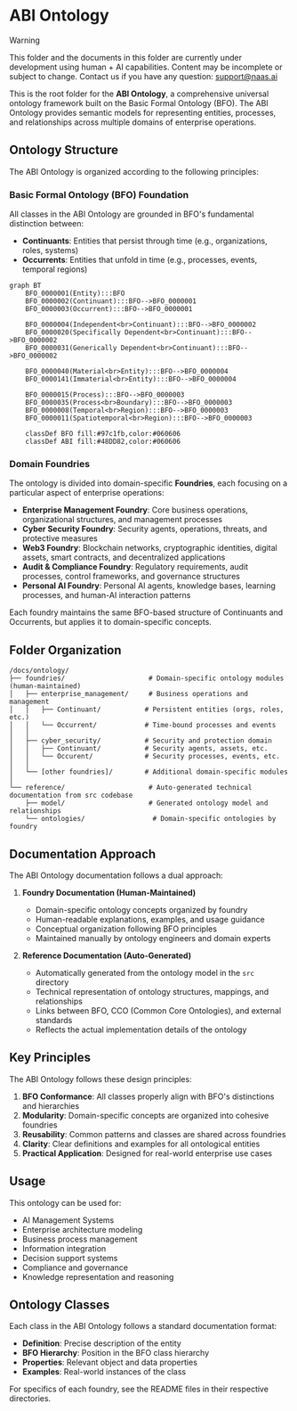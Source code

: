 # ABI Ontology

> [!WARNING]
> This folder and the documents in this folder are currently under development using human + AI capabilities. Content may be incomplete or subject to change. Contact us if you have any question: support@naas.ai

This is the root folder for the **ABI Ontology**, a comprehensive universal ontology framework built on the Basic Formal Ontology (BFO). The ABI Ontology provides semantic models for representing entities, processes, and relationships across multiple domains of enterprise operations.

## Ontology Structure

The ABI Ontology is organized according to the following principles:

### Basic Formal Ontology (BFO) Foundation

All classes in the ABI Ontology are grounded in BFO's fundamental distinction between:

- **Continuants**: Entities that persist through time (e.g., organizations, roles, systems)
- **Occurrents**: Entities that unfold in time (e.g., processes, events, temporal regions)

```mermaid
graph BT
    BFO_0000001(Entity):::BFO
    BFO_0000002(Continuant):::BFO-->BFO_0000001
    BFO_0000003(Occurrent):::BFO-->BFO_0000001
    
    BFO_0000004(Independent<br>Continuant):::BFO-->BFO_0000002
    BFO_0000020(Specifically Dependent<br>Continuant):::BFO-->BFO_0000002
    BFO_0000031(Generically Dependent<br>Continuant):::BFO-->BFO_0000002
    
    BFO_0000040(Material<br>Entity):::BFO-->BFO_0000004
    BFO_0000141(Immaterial<br>Entity):::BFO-->BFO_0000004
    
    BFO_0000015(Process):::BFO-->BFO_0000003
    BFO_0000035(Process<br>Boundary):::BFO-->BFO_0000003
    BFO_0000008(Temporal<br>Region):::BFO-->BFO_0000003
    BFO_0000011(Spatiotemporal<br>Region):::BFO-->BFO_0000003
    
    classDef BFO fill:#97c1fb,color:#060606
    classDef ABI fill:#48DD82,color:#060606
```

### Domain Foundries

The ontology is divided into domain-specific **Foundries**, each focusing on a particular aspect of enterprise operations:


- **Enterprise Management Foundry**: Core business operations, organizational structures, and management processes
- **Cyber Security Foundry**: Security agents, operations, threats, and protective measures
- **Web3 Foundry**: Blockchain networks, cryptographic identities, digital assets, smart contracts, and decentralized applications
- **Audit & Compliance Foundry**: Regulatory requirements, audit processes, control frameworks, and governance structures
- **Personal AI Foundry**: Personal AI agents, knowledge bases, learning processes, and human-AI interaction patterns


Each foundry maintains the same BFO-based structure of Continuants and Occurrents, but applies it to domain-specific concepts.

## Folder Organization

```
/docs/ontology/
├── foundries/                     # Domain-specific ontology modules (human-maintained)
│   ├── enterprise_management/     # Business operations and management
│   │   ├── Continuant/           # Persistent entities (orgs, roles, etc.)
│   │   └── Occurrent/            # Time-bound processes and events
│   │
│   ├── cyber_security/           # Security and protection domain
│   │   ├── Continuant/           # Security agents, assets, etc.
│   │   └── Occurent/             # Security processes, events, etc.
│   │
│   └── [other foundries]/        # Additional domain-specific modules
│
└── reference/                     # Auto-generated technical documentation from src codebase
    ├── model/                     # Generated ontology model and relationships
    └── ontologies/                 # Domain-specific ontologies by foundry
```

## Documentation Approach

The ABI Ontology documentation follows a dual approach:

1. **Foundry Documentation (Human-Maintained)**
   - Domain-specific ontology concepts organized by foundry
   - Human-readable explanations, examples, and usage guidance
   - Conceptual organization following BFO principles
   - Maintained manually by ontology engineers and domain experts

2. **Reference Documentation (Auto-Generated)**
   - Automatically generated from the ontology model in the `src` directory
   - Technical representation of ontology structures, mappings, and relationships
   - Links between BFO, CCO (Common Core Ontologies), and external standards
   - Reflects the actual implementation details of the ontology

## Key Principles

The ABI Ontology follows these design principles:

1. **BFO Conformance**: All classes properly align with BFO's distinctions and hierarchies
2. **Modularity**: Domain-specific concepts are organized into cohesive foundries
3. **Reusability**: Common patterns and classes are shared across foundries
4. **Clarity**: Clear definitions and examples for all ontological entities
5. **Practical Application**: Designed for real-world enterprise use cases

## Usage

This ontology can be used for:

- AI Management Systems 
- Enterprise architecture modeling
- Business process management
- Information integration
- Decision support systems
- Compliance and governance
- Knowledge representation and reasoning

## Ontology Classes

Each class in the ABI Ontology follows a standard documentation format:

- **Definition**: Precise description of the entity
- **BFO Hierarchy**: Position in the BFO class hierarchy
- **Properties**: Relevant object and data properties
- **Examples**: Real-world instances of the class

For specifics of each foundry, see the README files in their respective directories.
